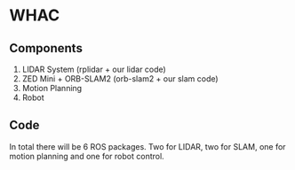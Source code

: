 # WHAC

## Components
1. LIDAR System (rplidar + our lidar code)
2. ZED Mini + ORB-SLAM2 (orb-slam2 + our slam code)
3. Motion Planning
4. Robot

## Code
In total there will be 6 ROS packages. Two for LIDAR, two for SLAM, one for motion planning and one for robot control.
